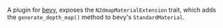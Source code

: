 A plugin for [bevy], exposes the `N2dmapMaterialExtension` trait, which adds the
`generate_depth_map()` method to bevy's `StandardMaterial`.

[bevy]: bevyengine.org/
